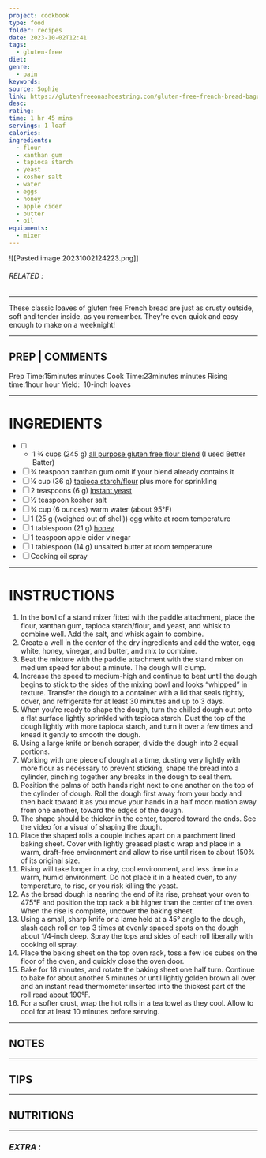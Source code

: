 ```yaml
---
project: cookbook
type: food
folder: recipes
date: 2023-10-02T12:41
tags:
  - gluten-free
diet: 
genre:
  - pain
keywords: 
source: Sophie
link: https://glutenfreeonashoestring.com/gluten-free-french-bread-baguettes/
desc: 
rating: 
time: 1 hr 45 mins
servings: 1 loaf
calories: 
ingredients:
  - flour
  - xanthan gum
  - tapioca starch
  - yeast
  - kosher salt
  - water
  - eggs
  - honey
  - apple cider
  - butter
  - oil
equipments:
  - mixer
---
```


![[Pasted image 20231002124223.png]]
###### *RELATED* : 
---
These classic loaves of gluten free French bread are just as crusty outside, soft and tender inside, as you remember. They're even quick and easy enough to make on a weeknight!

---
## PREP | COMMENTS

Prep Time:15minutes minutes
Cook Time:23minutes minutes
Rising time:1hour hour
Yield:  10-inch loaves

---
# INGREDIENTS

- [ ] - 1 ¾ cups (245 g) [all purpose gluten free flour blend](https://glutenfreeonashoestring.com/all-purpose-gluten-free-flour-recipes/) (I used Better Batter)
- [ ] ¾ teaspoon xanthan gum omit if your blend already contains it
- [ ] ¼ cup (36 g) [tapioca starch/flour](http://www.authenticfoods.com/products/item/33/tapioca-flour) plus more for sprinkling
- [ ] 2 teaspoons (6 g) [instant yeast](https://glutenfreeonashoestring.com/is-yeast-gluten-free/)
- [ ] ½ teaspoon kosher salt
- [ ] ¾ cup (6 ounces) warm water (about 95°F)
- [ ] 1 (25 g (weighed out of shell)) egg white at room temperature
- [ ] 1 tablespoon (21 g) [honey](https://glutenfreeonashoestring.com/is-honey-gluten-free/)
- [ ] 1 teaspoon apple cider vinegar
- [ ] 1 tablespoon (14 g) unsalted butter at room temperature
- [ ] Cooking oil spray

---
# INSTRUCTIONS

1. In the bowl of a stand mixer fitted with the paddle attachment, place the flour, xanthan gum, tapioca starch/flour, and yeast, and whisk to combine well. Add the salt, and whisk again to combine.
2. Create a well in the center of the dry ingredients and add the water, egg white, honey, vinegar, and butter, and mix to combine.
3. Beat the mixture with the paddle attachment with the stand mixer on medium speed for about a minute. The dough will clump.
4. Increase the speed to medium-high and continue to beat until the dough begins to stick to the sides of the mixing bowl and looks “whipped” in texture. Transfer the dough to a container with a lid that seals tightly, cover, and refrigerate for at least 30 minutes and up to 3 days.
5. When you’re ready to shape the dough, turn the chilled dough out onto a flat surface lightly sprinkled with tapioca starch. Dust the top of the dough lightly with more tapioca starch, and turn it over a few times and knead it gently to smooth the dough.
6. Using a large knife or bench scraper, divide the dough into 2 equal portions.
7. Working with one piece of dough at a time, dusting very lightly with more flour as necessary to prevent sticking, shape the bread into a cylinder, pinching together any breaks in the dough to seal them.
8. Position the palms of both hands right next to one another on the top of the cylinder of dough. Roll the dough first away from your body and then back toward it as you move your hands in a half moon motion away from one another, toward the edges of the dough.
9. The shape should be thicker in the center, tapered toward the ends. See the video for a visual of shaping the dough.
10. Place the shaped rolls a couple inches apart on a parchment lined baking sheet. Cover with lightly greased plastic wrap and place in a warm, draft-free environment and allow to rise until risen to about 150% of its original size.
11. Rising will take longer in a dry, cool environment, and less time in a warm, humid environment. Do not place it in a heated oven, to any temperature, to rise, or you risk killing the yeast.
12. As the bread dough is nearing the end of its rise, preheat your oven to 475°F and position the top rack a bit higher than the center of the oven. When the rise is complete, uncover the baking sheet.
13. Using a small, sharp knife or a lame held at a 45° angle to the dough, slash each roll on top 3 times at evenly spaced spots on the dough about 1/4-inch deep. Spray the tops and sides of each roll liberally with cooking oil spray.
14. Place the baking sheet on the top oven rack, toss a few ice cubes on the floor of the oven, and quickly close the oven door.
15. Bake for 18 minutes, and rotate the baking sheet one half turn. Continue to bake for about another 5 minutes or until lightly golden brown all over and an instant read thermometer inserted into the thickest part of the roll read about 190°F.
16. For a softer crust, wrap the hot rolls in a tea towel as they cool. Allow to cool for at least 10 minutes before serving.

---
## NOTES



---
## TIPS



---
## NUTRITIONS



---
### *EXTRA* :



